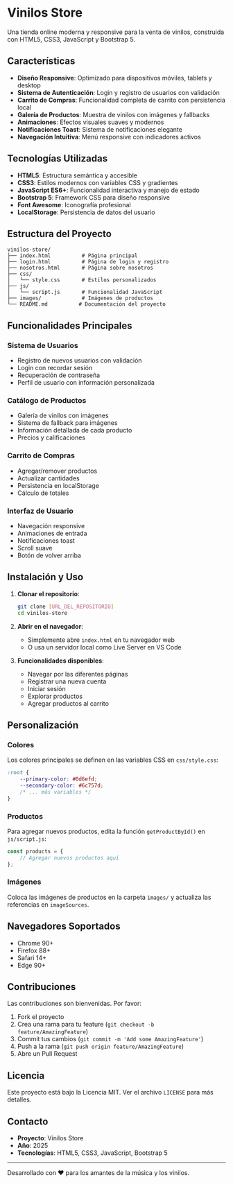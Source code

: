 # Vinilos Store

Una tienda online moderna y responsive para la venta de vinilos, construida con HTML5, CSS3, JavaScript y Bootstrap 5.

## Características

- **Diseño Responsive**: Optimizado para dispositivos móviles, tablets y desktop
- **Sistema de Autenticación**: Login y registro de usuarios con validación
- **Carrito de Compras**: Funcionalidad completa de carrito con persistencia local
- **Galería de Productos**: Muestra de vinilos con imágenes y fallbacks
- **Animaciones**: Efectos visuales suaves y modernos
- **Notificaciones Toast**: Sistema de notificaciones elegante
- **Navegación Intuitiva**: Menú responsive con indicadores activos

## Tecnologías Utilizadas

- **HTML5**: Estructura semántica y accesible
- **CSS3**: Estilos modernos con variables CSS y gradientes
- **JavaScript ES6+**: Funcionalidad interactiva y manejo de estado
- **Bootstrap 5**: Framework CSS para diseño responsive
- **Font Awesome**: Iconografía profesional
- **LocalStorage**: Persistencia de datos del usuario

## Estructura del Proyecto

```
vinilos-store/
├── index.html          # Página principal
├── login.html          # Página de login y registro
├── nosotros.html       # Página sobre nosotros
├── css/
│   └── style.css       # Estilos personalizados
├── js/
│   └── script.js       # Funcionalidad JavaScript
├── images/             # Imágenes de productos
└── README.md          # Documentación del proyecto
```

## Funcionalidades Principales

### Sistema de Usuarios
- Registro de nuevos usuarios con validación
- Login con recordar sesión
- Recuperación de contraseña
- Perfil de usuario con información personalizada

### Catálogo de Productos
- Galería de vinilos con imágenes
- Sistema de fallback para imágenes
- Información detallada de cada producto
- Precios y calificaciones

### Carrito de Compras
- Agregar/remover productos
- Actualizar cantidades
- Persistencia en localStorage
- Cálculo de totales

### Interfaz de Usuario
- Navegación responsive
- Animaciones de entrada
- Notificaciones toast
- Scroll suave
- Botón de volver arriba

## Instalación y Uso

1. **Clonar el repositorio**:
   ```bash
   git clone [URL_DEL_REPOSITORIO]
   cd vinilos-store
   ```

2. **Abrir en el navegador**:
   - Simplemente abre `index.html` en tu navegador web
   - O usa un servidor local como Live Server en VS Code

3. **Funcionalidades disponibles**:
   - Navegar por las diferentes páginas
   - Registrar una nueva cuenta
   - Iniciar sesión
   - Explorar productos
   - Agregar productos al carrito

## Personalización

### Colores
Los colores principales se definen en las variables CSS en `css/style.css`:
```css
:root {
    --primary-color: #0d6efd;
    --secondary-color: #6c757d;
    /* ... más variables */
}
```

### Productos
Para agregar nuevos productos, edita la función `getProductById()` en `js/script.js`:
```javascript
const products = {
    // Agregar nuevos productos aquí
};
```

### Imágenes
Coloca las imágenes de productos en la carpeta `images/` y actualiza las referencias en `imageSources`.

## Navegadores Soportados

- Chrome 90+
- Firefox 88+
- Safari 14+
- Edge 90+

## Contribuciones

Las contribuciones son bienvenidas. Por favor:

1. Fork el proyecto
2. Crea una rama para tu feature (`git checkout -b feature/AmazingFeature`)
3. Commit tus cambios (`git commit -m 'Add some AmazingFeature'`)
4. Push a la rama (`git push origin feature/AmazingFeature`)
5. Abre un Pull Request

## Licencia

Este proyecto está bajo la Licencia MIT. Ver el archivo `LICENSE` para más detalles.

## Contacto

- **Proyecto**: Vinilos Store
- **Año**: 2025
- **Tecnologías**: HTML5, CSS3, JavaScript, Bootstrap 5

---

Desarrollado con ❤️ para los amantes de la música y los vinilos.
